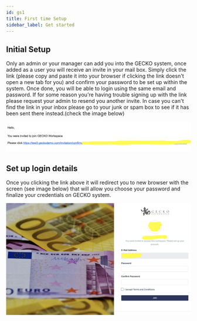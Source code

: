 ```yaml
---
id: gs1
title: First time Setup
sidebar_label: Get started
---
```



## Initial Setup

Only an admin or your manager can add you into the GECKO system, once added as a user you will receive an invite in your mail box. Simply click the link (please copy and paste it into your browser if clicking the link doesn't open a new tab for you) and confirm your password to be set up within the system. Once done, you will be able to login using the same email and password. If for some reason you're having trouble signing up with the link please request your admin to resend you another invite. In case you can't find the link in your inbox please go to your junk or spam box to see if it has been sent there instead.(check the image below)

![On SignUp](/static/img/assets/confirmSignup.png)

## Set up login details

Once you clicking the link above it will redirect you to new browser with the screen (see image below) that will allow you choose your password and finalize your credentials on GECKO system.

![On Email Link Confirm](/static/img/assets/emailVerification.png)